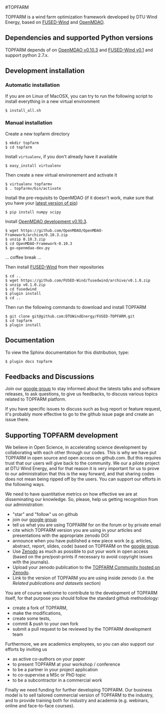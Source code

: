 #TOPFARM

TOPFARM is a wind farm optimization framework developed by DTU Wind Energy, based on [FUSED-Wind](http://www.fusedwind.org) and [OpenMDAO](http://www.openmdao.ord).


## Dependencies and supported Python versions

TOPFARM depends of on [OpenMDAO v0.10.3](https://github.com/OpenMDAO/OpenMDAO-Framework) and [FUSED-Wind v0.1](https://github.com/fusedwind/fusedwind) and support python
2.7.x.

## Development installation

### Automatic installation
If you are on Linux of MacOSX, you can try to run the following script to install everything in a new virtual environment

    $ install_all.sh

### Manual installation
Create a new topfarm directory

    $ mkdir topfarm
    $ cd topfarm
    
Install `virtualenv`, if you don't already have it available
 
    $ easy_install virtualenv
    
Then create a new virtual environement and activate it

    $ virtualenv topfarmv
    $ . topfarmv/bin/activate

Install the pre-requisits to OpenMDAO (if it doesn't work, make sure that you have your [latest version of pip](http://stackoverflow.com/questions/26575587/cant-install-scipy-through-pip))

    $ pip install numpy scipy

Install [OpenMDAO development v0.10.3](https://github.com/OpenMDAO/OpenMDAO-Framework/tree/0.10.3).

    $ wget https://github.com/OpenMDAO/OpenMDAO-Framework/archive/0.10.3.zip
    $ unzip 0.10.3.zip
    $ cd OpenMDAO-Framework-0.10.3
    $ go-openmdao-dev.py
    
... coffee break ...

Then install [FUSED-Wind](https://github.com/fusedwind/fusedwind) from their repositories

    $ cd ..
    $ wget https://github.com/FUSED-Wind/fusedwind/archive/v0.1.0.zip
    $ unzip v0.1.0.zip
    $ cd fusedwind
    $ plugin install
    $ cd ..

Then run the following commands to download and install TOPFARM

    $ git clone git@github.com:DTUWindEnergy/FUSED-TOPFARM.git
    $ cd topfarm
    $ plugin install

## Documentation

To view the Sphinx documentation for this distribution, type:

    $ plugin docs topfarm
    
    
## Feedbacks and Discussions
Join our [google group](https://groups.google.com/forum/#!forum/topfarm) to stay informed about the latests talks and 
software releases, to ask questions, to give us feedbacks, to 
discuss various topics related to TOPFARM platform. 

If you have specific issues to discuss such as bug report or feature request, it's probably more effective to go to the 
github issue page and create an issue there.

## Supporting TOPFARM development
We believe in Open Science, in accelerating science development by collaborating with each other through our codes. 
This is why we have put TOPFARM in open source and open access on github.com. But this requires trust that our users will 
give back to the community. We our a pilote project at DTU Wind Energy, and for that reason it is very important for us
to prove to our administration that this is the way forward, and that sharing codes does not mean being ripped off by the
users. You can support our efforts in the following ways.
 
We need to have quantitative metrics on how effective we are at disseminating 
our knowledge. So, please, help us getting recognition from our administration:

* "star" and "follow" us on github
* join our [google group](https://groups.google.com/forum/#!forum/topfarm)
* tell us what you are using TOPFARM for on the forum or by private email
* cite which TOPFARM version you are using in your articles and presentations with the appropriate zenodo DOI
* announce when you have published a new piece work (e.g. articles, abstract, report, slides, code) based on TOPFARM on 
the [google group](https://groups.google.com/forum/#!forum/topfarm). 
* Use [Zenodo](http:/zenodo.org) as much as possible to put your work in open access (based on the pre/post-prints if necessary to avoid copyright issues with the journals). 
* Upload your zenodo publication to the [TOPFARM Community hosted on Zenodo](https://zenodo.org/collection/user-topfarm).
* Link to the version of TOPFARM you are using inside zenodo (i.e. the *Related publications and datasets* section)
 
You are of course welcome to contribute to the development of TOPFARM itself, for that purpose you should follow the standard
github methodology: 

* create a fork of TOPFARM, 
* make the modifications, 
* create some tests, 
* commit & push to your own fork
* submit a pull request to be reviewed by the TOPFARM development team


Furthermore, we are academics employees, so you can also support our efforts by inviting us 

* as active co-authors on your paper
* to present TOPFARM at your workshop / conference
* to be a partner in your project application
* to co-supervise a MSc or PhD topic
* to be a subcontractor in a commercial work

Finally we need funding for further developing TOPFARM. Our business model is to sell tailored commercial version of 
TOPFARM to the industry, and to provide training both for industry and academia (e.g. webinars, online and face-to-face 
courses).